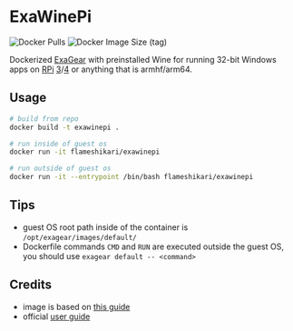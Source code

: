 # **ExaWinePi**
![Docker Pulls](https://img.shields.io/docker/pulls/flameshikari/exawinepi?style=flat) ![Docker Image Size (tag)](https://img.shields.io/docker/image-size/flameshikari/exawinepi/latest)

Dockerized [ExaGear](http://elbrus-technologies.com) with preinstalled Wine for running 32-bit Windows apps on [RPi](https://www.raspberrypi.org) [3](https://www.raspberrypi.com/products/raspberry-pi-3-model-b-plus)/[4](https://www.raspberrypi.com/products/raspberry-pi-4-model-b) or anything that is armhf/arm64.

## Usage
```bash
# build from repo
docker build -t exawinepi .

# run inside of guest os
docker run -it flameshikari/exawinepi

# run outside of guest os
docker run -it --entrypoint /bin/bash flameshikari/exawinepi
```

## Tips
- guest OS root path inside of the container is `/opt/exagear/images/default/`
- Dockerfile commands `CMD` and `RUN` are executed outside the guest OS, you should use `exagear default -- <command>`


## Credits
- image is based on [this guide](https://insrt.uk/post/exagear-install)
- official [user guide](https://vdocuments.mx/embed/v1/eltechs-exagear-desktop-guide-12.html)
